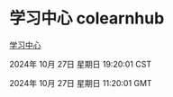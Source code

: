 # 学习中心 colearnhub
[学习中心](http://219.139.197.74:56308/colearnhub/)

2024年 10月 27日 星期日 19:20:01 CST

2024年 10月 27日 星期日 11:20:01 GMT
